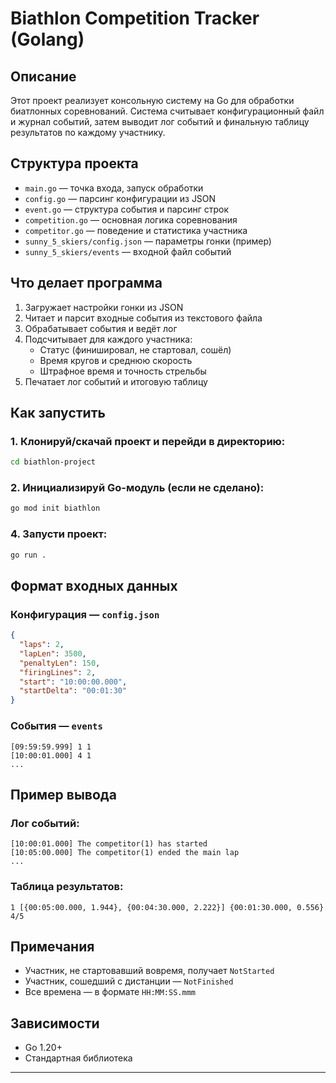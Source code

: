 # Biathlon Competition Tracker (Golang)

## Описание
Этот проект реализует консольную систему на Go для обработки биатлонных соревнований. Система считывает конфигурационный файл и журнал событий, затем выводит лог событий и финальную таблицу результатов по каждому участнику.

## Структура проекта

- `main.go` — точка входа, запуск обработки
- `config.go` — парсинг конфигурации из JSON
- `event.go` — структура события и парсинг строк
- `competition.go` — основная логика соревнования
- `competitor.go` — поведение и статистика участника
- `sunny_5_skiers/config.json` — параметры гонки (пример)
- `sunny_5_skiers/events` — входной файл событий

## Что делает программа

1. Загружает настройки гонки из JSON
2. Читает и парсит входные события из текстового файла
3. Обрабатывает события и ведёт лог
4. Подсчитывает для каждого участника:
   - Статус (финишировал, не стартовал, сошёл)
   - Время кругов и среднюю скорость
   - Штрафное время и точность стрельбы
5. Печатает лог событий и итоговую таблицу

## Как запустить

### 1. Клонируй/скачай проект и перейди в директорию:
```bash
cd biathlon-project
```

### 2. Инициализируй Go-модуль (если не сделано):
```bash
go mod init biathlon
```

### 4. Запусти проект:
```bash
go run .
```

## Формат входных данных

### Конфигурация — `config.json`
```json
{
  "laps": 2,
  "lapLen": 3500,
  "penaltyLen": 150,
  "firingLines": 2,
  "start": "10:00:00.000",
  "startDelta": "00:01:30"
}
```

### События — `events`
```
[09:59:59.999] 1 1
[10:00:01.000] 4 1
...
```

## Пример вывода
### Лог событий:
```
[10:00:01.000] The competitor(1) has started
[10:05:00.000] The competitor(1) ended the main lap
...
```

### Таблица результатов:
```
1 [{00:05:00.000, 1.944}, {00:04:30.000, 2.222}] {00:01:30.000, 0.556} 4/5
```

## Примечания
- Участник, не стартовавший вовремя, получает `NotStarted`
- Участник, сошедший с дистанции — `NotFinished`
- Все времена — в формате `HH:MM:SS.mmm`

## Зависимости
- Go 1.20+
- Стандартная библиотека

---

